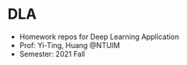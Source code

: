 # DLA
- Homework repos for Deep Learning Application
- Prof: Yi-Ting, Huang @NTUIM
- Semester: 2021 Fall